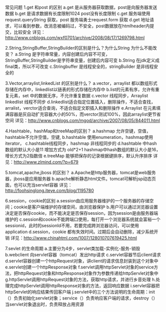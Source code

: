 常见问题
1.get 和post 的区别
 a.get 是从服务器获取数据，post是向服务器发送数据
 b.get 是请求数据有长度限制1024  post没有长度限制
 c.get 服务端使用request.queryString 获取，post 服务端勇士request.form 获取
 d.get 地址请求，可以看到参数，改消息被编码过，不安全，post数据放在htmlheader内提交，比较安全
 详见：http://www.cnblogs.com/wxf0701/archive/2008/08/17/1269798.html

2.String,StringBuffer,StringBuilder的区别是什么？为什么String 为什么不能改变？
 a.String 是字符串常量，内容创建后内容不可变，StringBuffer,StringBuilder是字符串变量，创建后内容可变
 b.String 在jdk定义成final类，所以不可改变
 c.Stringbuffer 是线程安全的，stringBuilder 是非线程安全的

3.Vector,arraylist,linkedList 的区别是什么？
 a.vector，arraylist 都以数组形式存储在内存中，linkedlist以链表的形式存储在内存中
 b.list的元素有序，允许有重复元素，set 中的数据无序，不允许重复数据
 c.vector 线程同步，Arraylist linkedlist 线程不同步
 d.linkedlist适合指定位置插入，删除操作，不适合查找，arralist，verctor适合查询，不适合指定文职插入和删除操作
 e.Arraylist 在元素填满容器是灰自动扩充容器大小的50%，而verctor测试100%，因此arraylist更节省空间
    详见：http://www.cnblogs.com/mgod/archive/2007/08/05/844011.html

4.Hashtable，hashMap和treeMap的区别？
 a.hashmap 允许空键，空值，hashtable不允许空值，空键,
 b.hashtable 使用enumeration，hashmap使用iterator，
 c.hashtable线程同步，hashmap 非线程同步的
 d.hashtable 中hash数组的默认大小是11 增加方式为 old*2+1 hashmap中hash数组的默认大小是16，增长方式为2指数倍
 e.treeMap 能够把保存的记录根据键排序，默认升序排序
    详见：http://www.zlmind.com/?p=679

5.tomcat,apache,jboss 的区别？
 a.Apache是http服务器，tomcat是web服务器，jboss是应用服务器
 b.apache解析静态html文件。tomcat可解析jsp动态页面，也可以充当servlet容器
    详见：http://foohsinglong.iteye.com/blog/1195780

6.session，cookie的区别
 a.session由应用服务器维护的一个服务器的存储空间；cookie是客户端维护的存储空间，由浏览器保护
 b.用户可以通过浏览器设置决定是否保存cookie，而不能决定是否保存session，因为session是由服务器端维护的
 c.session和cookie不能跨端口使用，每打开一个浏览器系统就会富裕一个sessionid，此时的sessionId不用，若要完成跨浏览器访问，可以使用application
 d.session，cookie 都有失效时间。过期后会自动删除，减少系统开销
    详见：http://www.chinahtml.com/1007/128010707619425.html
    
7.sevlet 的生命周期
 a.主要分为4步，servlet类加载-实例化-服务-销毁
 b.webclient 向servlet容器（tomcat）发出http请求
 c.servlet容器节后client请求
 d.servlet容器创建一个httpRequest对象，讲client的请求信息封装到这个对象中
 e.servlet创建一个httpResponse对象
 f.servlet调用httpServlet对象的service方法，把httpRequest对象和httpResponse对象作为参数传递给httpServlet对象中
 g.httpServlet调用httpRequest对象的方法，获取http请求，并进行乡音处理
 h.处理完成httpServlet调用httpResponse对象的方法，返回响应数据
 i.servlet容器把httpServlet的响应结果传回客户端
 j.servlet中的三个方法说明的生命周期：init（）负责初始化servlet对象；service（）负责响应客户端的请求，destroy（）当servlet对象退出时，负责释放占用资源